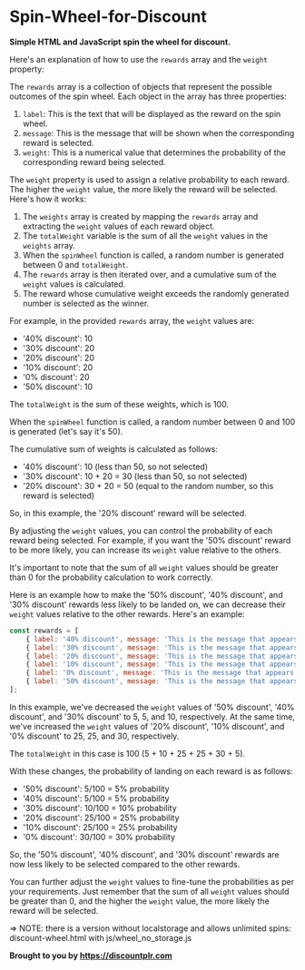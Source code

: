 # Spin-Wheel-for-Discount
<b>Simple HTML and JavaScript spin the wheel for discount.</b>

Here's an explanation of how to use the `rewards` array and the `weight` property:

The `rewards` array is a collection of objects that represent the possible outcomes of the spin wheel. Each object in the array has three properties:

1. `label`: This is the text that will be displayed as the reward on the spin wheel.
2. `message`: This is the message that will be shown when the corresponding reward is selected.
3. `weight`: This is a numerical value that determines the probability of the corresponding reward being selected.

The `weight` property is used to assign a relative probability to each reward. The higher the `weight` value, the more likely the reward will be selected. Here's how it works:

1. The `weights` array is created by mapping the `rewards` array and extracting the `weight` values of each reward object.
2. The `totalWeight` variable is the sum of all the `weight` values in the `weights` array.
3. When the `spinWheel` function is called, a random number is generated between 0 and `totalWeight`.
4. The `rewards` array is then iterated over, and a cumulative sum of the `weight` values is calculated.
5. The reward whose cumulative weight exceeds the randomly generated number is selected as the winner.

For example, in the provided `rewards` array, the `weight` values are:

- '40% discount': 10
- '30% discount': 20
- '20% discount': 20
- '10% discount': 20
- '0% discount': 20
- '50% discount': 10

The `totalWeight` is the sum of these weights, which is 100.

When the `spinWheel` function is called, a random number between 0 and 100 is generated (let's say it's 50).

The cumulative sum of weights is calculated as follows:

- '40% discount': 10 (less than 50, so not selected)
- '30% discount': 10 + 20 = 30 (less than 50, so not selected)
- '20% discount': 30 + 20 = 50 (equal to the random number, so this reward is selected)

So, in this example, the '20% discount' reward will be selected.

By adjusting the `weight` values, you can control the probability of each reward being selected. For example, if you want the '50% discount' reward to be more likely, you can increase its `weight` value relative to the others.

It's important to note that the sum of all `weight` values should be greater than 0 for the probability calculation to work correctly.

Here is an example how to make the '50% discount', '40% discount', and '30% discount' rewards less likely to be landed on, we can decrease their `weight` values relative to the other rewards. Here's an example:

```javascript
const rewards = [
    { label: '40% discount', message: 'This is the message that appears for <b>40% discount</b>', weight: 5 },
    { label: '30% discount', message: 'This is the message that appears for <b>30% discount</b>', weight: 10 },
    { label: '20% discount', message: 'This is the message that appears for <b>20% discount</b>', weight: 25 },
    { label: '10% discount', message: 'This is the message that appears for <b>10% discount</b>', weight: 25 },
    { label: '0% discount', message: 'This is the message that appears for <b>0% discount</b>', weight: 30 },
    { label: '50% discount', message: 'This is the message that appears for <b>50% discount</b>', weight: 5 },
];
```

In this example, we've decreased the `weight` values of '50% discount', '40% discount', and '30% discount' to 5, 5, and 10, respectively. At the same time, we've increased the `weight` values of '20% discount', '10% discount', and '0% discount' to 25, 25, and 30, respectively.

The `totalWeight` in this case is 100 (5 + 10 + 25 + 25 + 30 + 5).

With these changes, the probability of landing on each reward is as follows:

- '50% discount': 5/100 = 5% probability
- '40% discount': 5/100 = 5% probability
- '30% discount': 10/100 = 10% probability
- '20% discount': 25/100 = 25% probability
- '10% discount': 25/100 = 25% probability
- '0% discount': 30/100 = 30% probability

So, the '50% discount', '40% discount', and '30% discount' rewards are now less likely to be selected compared to the other rewards.

You can further adjust the `weight` values to fine-tune the probabilities as per your requirements. Just remember that the sum of all `weight` values should be greater than 0, and the higher the `weight` value, the more likely the reward will be selected.

=> NOTE: there is a version without localstorage and allows unlimited spins: discount-wheel.html with js/wheel_no_storage.js

<b>Brought to you by https://discountplr.com</b>
